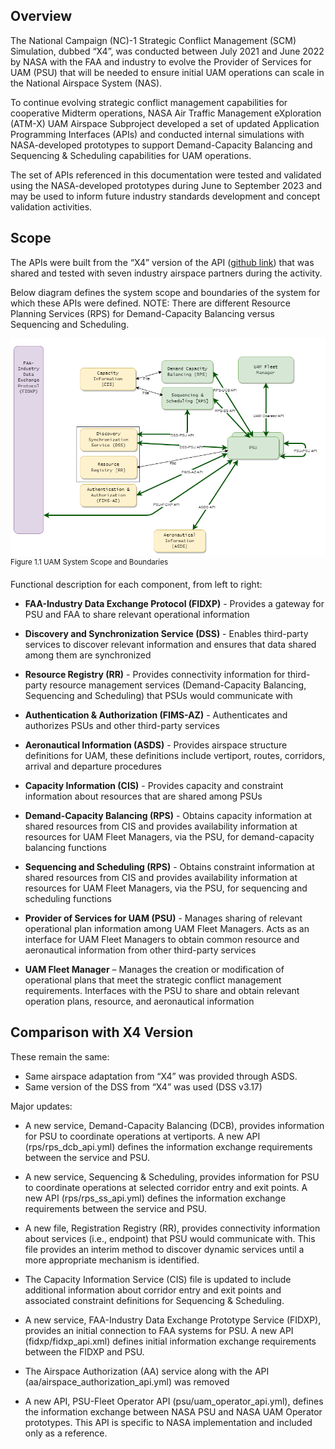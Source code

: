 ## Overview

The National Campaign (NC)-1 Strategic Conflict Management (SCM) Simulation, dubbed “X4”, was conducted between July 2021 and June 2022 by NASA with the FAA and industry to evolve the Provider of Services for UAM (PSU) that will be needed to ensure initial UAM operations can scale in the National Airspace System (NAS). 

To continue evolving strategic conflict management capabilities for cooperative Midterm operations, NASA Air Traffic Management eXploration (ATM-X) UAM Airspace Subproject developed a set of updated Application Programming Interfaces (APIs) and conducted internal simulations with NASA-developed prototypes to support Demand-Capacity Balancing and Sequencing & Scheduling capabilities for UAM operations.

The set of APIs referenced in this documentation were tested and validated using the NASA-developed prototypes during June to September 2023 and may be used to inform future industry standards development and concept validation activities.

## Scope
The APIs were built from the “X4” version of the API ([github link](https://github.com/nasa/uam-apis/blob/x4/openapi/)) that was shared and tested with seven industry airspace partners during the activity.

Below diagram defines the system scope and boundaries of the system for which these APIs were defined.
NOTE: There are different Resource Planning Services (RPS) for Demand-Capacity Balancing versus Sequencing and Scheduling.

![UAM System Scope and Boundaries](./images/system_scope_boundaries.png)  
<sup>Figure 1.1 UAM System Scope and Boundaries</sup>

Functional description for each component, from left to right:

-   **FAA-Industry Data Exchange Protocol (FIDXP)** - Provides a gateway for PSU and FAA to share relevant operational information
    
-   **Discovery and Synchronization Service (DSS)** - Enables third-party services to discover relevant information and ensures that data shared among them are synchronized
    
-   **Resource Registry (RR)** - Provides connectivity  information for third-party resource management services (Demand-Capacity Balancing, Sequencing and Scheduling) that PSUs would communicate with
    
-   **Authentication & Authorization (FIMS-AZ)** - Authenticates and authorizes PSUs and other third-party services
    
-   **Aeronautical Information (ASDS)** - Provides airspace structure definitions for UAM, these definitions include vertiport, routes, corridors, arrival and departure procedures
    
-   **Capacity Information (CIS)** - Provides capacity and constraint information about resources that are shared among PSUs

-   **Demand-Capacity Balancing (RPS)** - Obtains capacity information at shared resources from CIS and provides availability information at resources for UAM Fleet Managers, via the PSU, for demand-capacity balancing functions
    
-   **Sequencing and Scheduling (RPS)** - Obtains constraint information at shared resources from CIS and provides availability information at resources for UAM Fleet Managers, via the PSU, for sequencing and scheduling functions
    
-   **Provider of Services for UAM (PSU)** - Manages sharing of relevant operational plan information among UAM Fleet Managers. Acts as an interface for UAM Fleet Managers to obtain  common resource  and aeronautical information from other third-party services
    
-   **UAM Fleet Manager** – Manages the creation or modification of operational plans that meet the strategic conflict management requirements. Interfaces with the PSU to share and obtain relevant operation plans, resource, and aeronautical information
  

## Comparison with X4 Version

These remain the same:

-   Same airspace adaptation from “X4” was provided through ASDS.    
-   Same version of the DSS from “X4” was used (DSS v3.17)
    

Major updates:

-   A new service, Demand-Capacity Balancing (DCB), provides information for PSU to coordinate operations at vertiports. A new API (rps/rps_dcb_api.yml) defines the information exchange requirements between the service and PSU.
    
-   A new service, Sequencing & Scheduling, provides information for PSU to coordinate operations at selected corridor entry and exit points. A new API (rps/rps_ss_api.yml) defines the information exchange requirements between the service and PSU.
    
-   A new file, Registration Registry (RR), provides connectivity information about services (i.e., endpoint) that PSU would communicate with. This file provides an interim method to discover dynamic services until a more appropriate mechanism is identified.

-   The Capacity Information Service (CIS) file is updated to include additional information about corridor entry and exit points and associated constraint definitions for Sequencing & Scheduling.
    
-   A new service, FAA-Industry Data Exchange Prototype Service (FIDXP), provides an initial connection to FAA systems for PSU. A new API (fidxp/fidxp_api.xml) defines initial information exchange requirements between the FIDXP and PSU.
   
-   The Airspace Authorization (AA) service along with the API (aa/airspace_authorization_api.yml) was removed

-   A new API, PSU-Fleet Operator API (psu/uam_operator_api.yml), defines the information exchange between NASA PSU and NASA UAM Operator prototypes. This API is specific to NASA implementation and included only as a reference.

```